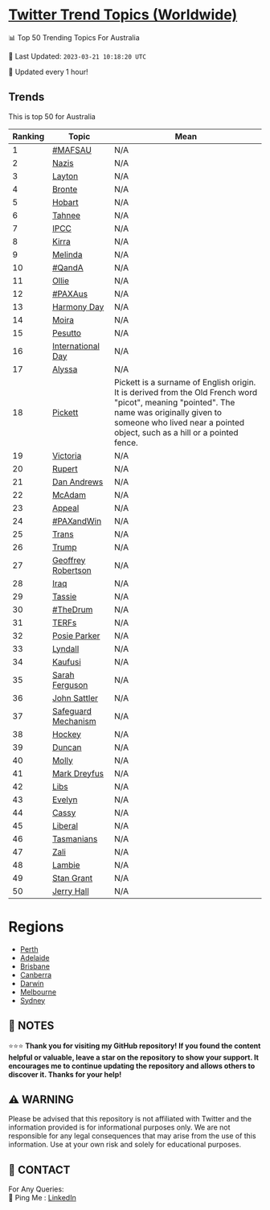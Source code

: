 [Twitter Trend Topics (Worldwide)](https://github.com/ErcinDedeoglu/Twitter-Trend-Topics)
==========


📊 Top 50 Trending Topics For Australia

📆 Last Updated: `2023-03-21 10:18:20 UTC`

🔧 Updated every 1 hour!


## Trends

This is top 50 for Australia

| Ranking | Topic | Mean |
| ------- | ------------ | ------------ |
| 1 | [#MAFSAU](http://twitter.com/search?q=%23MAFSAU) | N/A |
| 2 | [Nazis](http://twitter.com/search?q=Nazis) | N/A |
| 3 | [Layton](http://twitter.com/search?q=Layton) | N/A |
| 4 | [Bronte](http://twitter.com/search?q=Bronte) | N/A |
| 5 | [Hobart](http://twitter.com/search?q=Hobart) | N/A |
| 6 | [Tahnee](http://twitter.com/search?q=Tahnee) | N/A |
| 7 | [IPCC](http://twitter.com/search?q=IPCC) | N/A |
| 8 | [Kirra](http://twitter.com/search?q=Kirra) | N/A |
| 9 | [Melinda](http://twitter.com/search?q=Melinda) | N/A |
| 10 | [#QandA](http://twitter.com/search?q=%23QandA) | N/A |
| 11 | [Ollie](http://twitter.com/search?q=Ollie) | N/A |
| 12 | [#PAXAus](http://twitter.com/search?q=%23PAXAus) | N/A |
| 13 | [Harmony Day](http://twitter.com/search?q=Harmony+Day) | N/A |
| 14 | [Moira](http://twitter.com/search?q=Moira) | N/A |
| 15 | [Pesutto](http://twitter.com/search?q=Pesutto) | N/A |
| 16 | [International Day](http://twitter.com/search?q=International+Day) | N/A |
| 17 | [Alyssa](http://twitter.com/search?q=Alyssa) | N/A |
| 18 | [Pickett](http://twitter.com/search?q=Pickett) | Pickett is a surname of English origin. It is derived from the Old French word "picot", meaning "pointed". The name was originally given to someone who lived near a pointed object, such as a hill or a pointed fence. |
| 19 | [Victoria](http://twitter.com/search?q=Victoria) | N/A |
| 20 | [Rupert](http://twitter.com/search?q=Rupert) | N/A |
| 21 | [Dan Andrews](http://twitter.com/search?q=Dan+Andrews) | N/A |
| 22 | [McAdam](http://twitter.com/search?q=McAdam) | N/A |
| 23 | [Appeal](http://twitter.com/search?q=Appeal) | N/A |
| 24 | [#PAXandWin](http://twitter.com/search?q=%23PAXandWin) | N/A |
| 25 | [Trans](http://twitter.com/search?q=Trans) | N/A |
| 26 | [Trump](http://twitter.com/search?q=Trump) | N/A |
| 27 | [Geoffrey Robertson](http://twitter.com/search?q=Geoffrey+Robertson) | N/A |
| 28 | [Iraq](http://twitter.com/search?q=Iraq) | N/A |
| 29 | [Tassie](http://twitter.com/search?q=Tassie) | N/A |
| 30 | [#TheDrum](http://twitter.com/search?q=%23TheDrum) | N/A |
| 31 | [TERFs](http://twitter.com/search?q=TERFs) | N/A |
| 32 | [Posie Parker](http://twitter.com/search?q=Posie+Parker) | N/A |
| 33 | [Lyndall](http://twitter.com/search?q=Lyndall) | N/A |
| 34 | [Kaufusi](http://twitter.com/search?q=Kaufusi) | N/A |
| 35 | [Sarah Ferguson](http://twitter.com/search?q=Sarah+Ferguson) | N/A |
| 36 | [John Sattler](http://twitter.com/search?q=John+Sattler) | N/A |
| 37 | [Safeguard Mechanism](http://twitter.com/search?q=Safeguard+Mechanism) | N/A |
| 38 | [Hockey](http://twitter.com/search?q=Hockey) | N/A |
| 39 | [Duncan](http://twitter.com/search?q=Duncan) | N/A |
| 40 | [Molly](http://twitter.com/search?q=Molly) | N/A |
| 41 | [Mark Dreyfus](http://twitter.com/search?q=Mark+Dreyfus) | N/A |
| 42 | [Libs](http://twitter.com/search?q=Libs) | N/A |
| 43 | [Evelyn](http://twitter.com/search?q=Evelyn) | N/A |
| 44 | [Cassy](http://twitter.com/search?q=Cassy) | N/A |
| 45 | [Liberal](http://twitter.com/search?q=Liberal) | N/A |
| 46 | [Tasmanians](http://twitter.com/search?q=Tasmanians) | N/A |
| 47 | [Zali](http://twitter.com/search?q=Zali) | N/A |
| 48 | [Lambie](http://twitter.com/search?q=Lambie) | N/A |
| 49 | [Stan Grant](http://twitter.com/search?q=Stan+Grant) | N/A |
| 50 | [Jerry Hall](http://twitter.com/search?q=Jerry+Hall) | N/A |



# Regions

* [Perth](</Australia/Perth.md>)
* [Adelaide](</Australia/Adelaide.md>)
* [Brisbane](</Australia/Brisbane.md>)
* [Canberra](</Australia/Canberra.md>)
* [Darwin](</Australia/Darwin.md>)
* [Melbourne](</Australia/Melbourne.md>)
* [Sydney](</Australia/Sydney.md>)



## 📝 NOTES

⭐⭐⭐ **Thank you for visiting my GitHub repository! If you found the content helpful or valuable, leave a star on the repository to show your support. It encourages me to continue updating the repository and allows others to discover it. Thanks for your help!**


## ⚠️ WARNING

Please be advised that this repository is not affiliated with Twitter and the information provided is for informational purposes only. We are not responsible for any legal consequences that may arise from the use of this information. Use at your own risk and solely for educational purposes.


## 📨 CONTACT

 For Any Queries:  
            🏓 Ping Me : [LinkedIn](https://www.linkedin.com/in/ercindedeoglu/)
